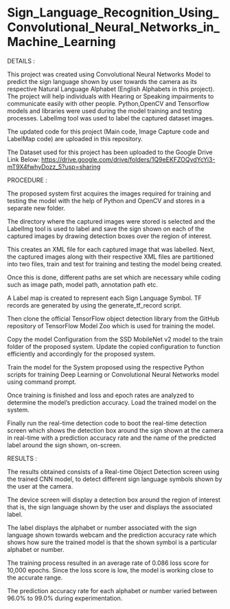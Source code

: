 # Sign_Language_Recognition_Using_Convolutional_Neural_Networks_in_Machine_Learning

DETAILS :

This project was created using Convolutional Neural Networks Model to predict the sign language shown by user towards the camera as its respective Natural Language Alphabet (English Alphabets in this project). The project will help individuals with Hearing or Speaking impairments to communicate easily with other people.
Python,OpenCV and Tensorflow models and libraries were used during the model training and testing processes.
LabelImg tool was used to label the captured dataset images.

The updated code for this project (Main code, Image Capture code and LabelMap code) are uploaded in this repository.

The Dataset used for this project has been uploaded to the Google Drive Link Below:
https://drive.google.com/drive/folders/1Q9eEKFZOQydYcYi3-mT9X4fwhyDozz_5?usp=sharing



PROCEDURE :

The proposed system first acquires the images required for training and testing the model with the help of Python and OpenCV and stores in a separate new folder. 

The directory where the captured images were stored is selected and the LabelImg tool is used to label and save the sign shown on each of the captured images by drawing detection boxes over the region of interest. 

This creates an XML file for each captured image that was labelled. Next, the captured images along with their respective XML files are partitioned into two files, train and test for training and testing the model being created.

Once this is done, different paths are set which are necessary while coding such as image path, model path, annotation path etc. 

A Label map is created to represent each Sign Language Symbol. TF records are generated by using the generate_tf_record script. 

Then clone the official TensorFlow object detection library from the GitHub repository of TensorFlow Model Zoo which is used for training the model. 

Copy the model Configuration from the SSD MobileNet v2 model to the train folder of the proposed system. Update the copied configuration to function efficiently and accordingly for the proposed system. 

Train the model for the System proposed using the respective Python scripts for training Deep Learning or Convolutional Neural Networks model using command prompt.

Once training is finished and loss and epoch rates are analyzed to determine the model’s prediction accuracy. Load the trained model on the system.

Finally run the real-time detection code to boot the real-time detection screen which shows the detection box around the sign shown at the camera in real-time with a prediction accuracy rate and the name of the predicted label around the sign shown, on-screen.


RESULTS : 

The results obtained consists of a Real-time Object Detection screen using the trained CNN model, to detect different sign language symbols shown by the user at the camera. 


The device screen will display a detection box around the region of interest that is, the sign language shown by the user and displays the associated label.


The label displays the alphabet or number associated with the sign language shown towards webcam and the prediction accuracy rate which shows how sure the trained model is that the shown symbol is a particular alphabet or number. 


The training process resulted in an average rate of 0.086 loss score for 10,000 epochs. Since the loss score is low, the model is working close to the accurate range.

The prediction accuracy rate for each alphabet or number varied between 96.0% to 99.0% during experimentation. 

